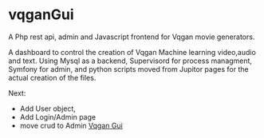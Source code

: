 # vqganGui

A Php rest api, admin and Javascript frontend for Vqgan movie generators.

A dashboard to control the creation of Vqgan Machine learning video,audio and text.
Using
Mysql as a backend,
Supervisord for process managment,
Symfony for admin,
and python scripts moved from Jupitor pages for the actual creation of the files.

Next:

* Add User object,
* Add Login/Admin page
* move crud to Admin
[Vqgan Gui](techbot.github.com/vqganGui/img/gui.png)